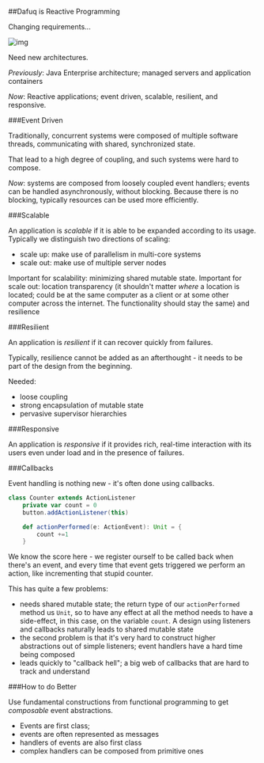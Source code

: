 ##Dafuq is Reactive Programming

Changing requirements...

![img](http://i.imgur.com/CMev38n.png)

Need new architectures.

*Previously*: Java Enterprise architecture; managed servers and application containers

*Now*: Reactive applications; event driven, scalable, resilient, and responsive.

###Event Driven

Traditionally, concurrent systems were composed of multiple software threads, communicating with shared, synchronized state.

That lead to a high degree of coupling, and such systems were hard to compose.

*Now*: systems are composed from loosely coupled event handlers; events can be handled asynchronously, without blocking. Because there is no blocking, typically resources can be used more efficiently.

###Scalable

An application is *scalable* if it is able to be expanded according to its usage. Typically we distinguish two directions of scaling:

* scale up: make use of parallelism in multi-core systems
* scale out: make use of multiple server nodes

Important for scalability: minimizing shared mutable state. 
Important for scale out: location transparency (it shouldn't matter *where* a location is located; could be at the same computer as a client or at some other computer across the internet. The functionality should stay the same) and resilience

###Resilient

An application is *resilient* if it can recover quickly from failures.

Typically, resilience cannot be added as an afterthought - it needs to be part of the design from the beginning.

Needed:

* loose coupling
* strong encapsulation of mutable state
* pervasive supervisor hierarchies

###Responsive

An application is *responsive* if it provides rich, real-time interaction with its users even under load and in the presence of failures.

###Callbacks

Event handling is nothing new - it's often done using callbacks.

```scala
class Counter extends ActionListener
    private var count = 0
    button.addActionListener(this)

    def actionPerformed(e: ActionEvent): Unit = {
        count +=1
    }
```

We know the score here - we register ourself to be called back when there's an event, and every time that event gets triggered we perform an action, like incrementing that stupid counter.

This has quite a few problems:

* needs shared mutable state; the return type of our `actionPerformed` method us `Unit`, so to have any effect at all the method needs to have a side-effect, in this case, on the variable `count`. A design using listeners and callbacks naturally leads to shared mutable state
* the second problem is that it's very hard to construct higher abstractions out of simple listeners; event handlers have a hard time being composed
* leads quickly to "callback hell"; a big web of callbacks that are hard to track and understand

###How to do Better

Use fundamental constructions from functional programming to get *composable* event abstractions. 

* Events are first class; 
* events are often represented as messages
* handlers of events are also first class
* complex handlers can be composed from primitive ones
